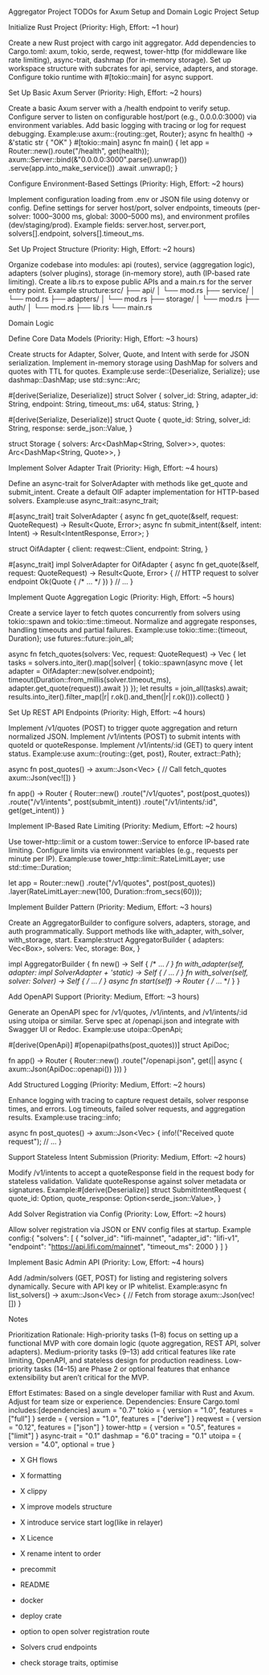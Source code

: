 Aggregator Project TODOs for Axum Setup and Domain Logic
Project Setup

Initialize Rust Project (Priority: High, Effort: ~1 hour)

Create a new Rust project with cargo init aggregator.
Add dependencies to Cargo.toml: axum, tokio, serde, reqwest, tower-http (for middleware like rate limiting), async-trait, dashmap (for in-memory storage).
Set up workspace structure with subcrates for api, service, adapters, and storage.
Configure tokio runtime with #[tokio::main] for async support.


Set Up Basic Axum Server (Priority: High, Effort: ~2 hours)

Create a basic Axum server with a /health endpoint to verify setup.
Configure server to listen on configurable host/port (e.g., 0.0.0.0:3000) via environment variables.
Add basic logging with tracing or log for request debugging.
Example:use axum::{routing::get, Router};
async fn health() -> &'static str { "OK" }
#[tokio::main]
async fn main() {
    let app = Router::new().route("/health", get(health));
    axum::Server::bind(&"0.0.0.0:3000".parse().unwrap())
        .serve(app.into_make_service())
        .await
        .unwrap();
}




Configure Environment-Based Settings (Priority: High, Effort: ~2 hours)

Implement configuration loading from .env or JSON file using dotenvy or config.
Define settings for server host/port, solver endpoints, timeouts (per-solver: 1000–3000 ms, global: 3000–5000 ms), and environment profiles (dev/staging/prod).
Example fields: server.host, server.port, solvers[].endpoint, solvers[].timeout_ms.


Set Up Project Structure (Priority: High, Effort: ~2 hours)

Organize codebase into modules: api (routes), service (aggregation logic), adapters (solver plugins), storage (in-memory store), auth (IP-based rate limiting).
Create a lib.rs to expose public APIs and a main.rs for the server entry point.
Example structure:src/
  ├── api/
  │   └── mod.rs
  ├── service/
  │   └── mod.rs
  ├── adapters/
  │   └── mod.rs
  ├── storage/
  │   └── mod.rs
  ├── auth/
  │   └── mod.rs
  ├── lib.rs
  └── main.rs





Domain Logic

Define Core Data Models (Priority: High, Effort: ~3 hours)

Create structs for Adapter, Solver, Quote, and Intent with serde for JSON serialization.
Implement in-memory storage using DashMap for solvers and quotes with TTL for quotes.
Example:use serde::{Deserialize, Serialize};
use dashmap::DashMap;
use std::sync::Arc;

#[derive(Serialize, Deserialize)]
struct Solver {
    solver_id: String,
    adapter_id: String,
    endpoint: String,
    timeout_ms: u64,
    status: String,
}

#[derive(Serialize, Deserialize)]
struct Quote {
    quote_id: String,
    solver_id: String,
    response: serde_json::Value,
}

struct Storage {
    solvers: Arc<DashMap<String, Solver>>,
    quotes: Arc<DashMap<String, Quote>>,
}




Implement Solver Adapter Trait (Priority: High, Effort: ~4 hours)

Define an async-trait for SolverAdapter with methods like get_quote and submit_intent.
Create a default OIF adapter implementation for HTTP-based solvers.
Example:use async_trait::async_trait;

#[async_trait]
trait SolverAdapter {
    async fn get_quote(&self, request: QuoteRequest) -> Result<Quote, Error>;
    async fn submit_intent(&self, intent: Intent) -> Result<IntentResponse, Error>;
}

struct OifAdapter {
    client: reqwest::Client,
    endpoint: String,
}

#[async_trait]
impl SolverAdapter for OifAdapter {
    async fn get_quote(&self, request: QuoteRequest) -> Result<Quote, Error> {
        // HTTP request to solver endpoint
        Ok(Quote { /* ... */ })
    }
    // ...
}




Implement Quote Aggregation Logic (Priority: High, Effort: ~5 hours)

Create a service layer to fetch quotes concurrently from solvers using tokio::spawn and tokio::time::timeout.
Normalize and aggregate responses, handling timeouts and partial failures.
Example:use tokio::time::{timeout, Duration};
use futures::future::join_all;

async fn fetch_quotes(solvers: Vec<Solver>, request: QuoteRequest) -> Vec<Quote> {
    let tasks = solvers.into_iter().map(|solver| {
        tokio::spawn(async move {
            let adapter = OifAdapter::new(solver.endpoint);
            timeout(Duration::from_millis(solver.timeout_ms), adapter.get_quote(request)).await
        })
    });
    let results = join_all(tasks).await;
    results.into_iter().filter_map(|r| r.ok().and_then(|r| r.ok())).collect()
}




Set Up REST API Endpoints (Priority: High, Effort: ~4 hours)

Implement /v1/quotes (POST) to trigger quote aggregation and return normalized JSON.
Implement /v1/intents (POST) to submit intents with quoteId or quoteResponse.
Implement /v1/intents/:id (GET) to query intent status.
Example:use axum::{routing::{get, post}, Router, extract::Path};

async fn post_quotes() -> axum::Json<Vec<Quote>> {
    // Call fetch_quotes
    axum::Json(vec![])
}

fn app() -> Router {
    Router::new()
        .route("/v1/quotes", post(post_quotes))
        .route("/v1/intents", post(submit_intent))
        .route("/v1/intents/:id", get(get_intent))
}




Implement IP-Based Rate Limiting (Priority: Medium, Effort: ~2 hours)

Use tower-http::limit or a custom tower::Service to enforce IP-based rate limiting.
Configure limits via environment variables (e.g., requests per minute per IP).
Example:use tower_http::limit::RateLimitLayer;
use std::time::Duration;

let app = Router::new()
    .route("/v1/quotes", post(post_quotes))
    .layer(RateLimitLayer::new(100, Duration::from_secs(60)));




Implement Builder Pattern (Priority: Medium, Effort: ~3 hours)

Create an AggregatorBuilder to configure solvers, adapters, storage, and auth programmatically.
Support methods like with_adapter, with_solver, with_storage, start.
Example:struct AggregatorBuilder {
    adapters: Vec<Box<dyn SolverAdapter>>,
    solvers: Vec<Solver>,
    storage: Box<dyn Storage>,
}

impl AggregatorBuilder {
    fn new() -> Self { /* ... */ }
    fn with_adapter(self, adapter: impl SolverAdapter + 'static) -> Self { /* ... */ }
    fn with_solver(self, solver: Solver) -> Self { /* ... */ }
    async fn start(self) -> Router { /* ... */ }
}




Add OpenAPI Support (Priority: Medium, Effort: ~3 hours)

Generate an OpenAPI spec for /v1/quotes, /v1/intents, and /v1/intents/:id using utoipa or similar.
Serve spec at /openapi.json and integrate with Swagger UI or Redoc.
Example:use utoipa::OpenApi;

#[derive(OpenApi)]
#[openapi(paths(post_quotes))]
struct ApiDoc;

fn app() -> Router {
    Router::new()
        .route("/openapi.json", get(|| async { axum::Json(ApiDoc::openapi()) }))
}




Add Structured Logging (Priority: Medium, Effort: ~2 hours)

Enhance logging with tracing to capture request details, solver response times, and errors.
Log timeouts, failed solver requests, and aggregation results.
Example:use tracing::info;

async fn post_quotes() -> axum::Json<Vec<Quote>> {
    info!("Received quote request");
    // ...
}




Support Stateless Intent Submission (Priority: Medium, Effort: ~2 hours)

Modify /v1/intents to accept a quoteResponse field in the request body for stateless validation.
Validate quoteResponse against solver metadata or signatures.
Example:#[derive(Deserialize)]
struct SubmitIntentRequest {
    quote_id: Option<String>,
    quote_response: Option<serde_json::Value>,
}




Add Solver Registration via Config (Priority: Low, Effort: ~2 hours)

Allow solver registration via JSON or ENV config files at startup.
Example config:{
  "solvers": [
    {
      "solver_id": "lifi-mainnet",
      "adapter_id": "lifi-v1",
      "endpoint": "https://api.lifi.com/mainnet",
      "timeout_ms": 2000
    }
  ]
}




Implement Basic Admin API (Priority: Low, Effort: ~4 hours)

Add /admin/solvers (GET, POST) for listing and registering solvers dynamically.
Secure with API key or IP whitelist.
Example:async fn list_solvers() -> axum::Json<Vec<Solver>> {
    // Fetch from storage
    axum::Json(vec![])
}





Notes

Prioritization Rationale:
High-priority tasks (1–8) focus on setting up a functional MVP with core domain logic (quote aggregation, REST API, solver adapters).
Medium-priority tasks (9–13) add critical features like rate limiting, OpenAPI, and stateless design for production readiness.
Low-priority tasks (14–15) are Phase 2 or optional features that enhance extensibility but aren’t critical for the MVP.


Effort Estimates: Based on a single developer familiar with Rust and Axum. Adjust for team size or experience.
Dependencies: Ensure Cargo.toml includes:[dependencies]
axum = "0.7"
tokio = { version = "1.0", features = ["full"] }
serde = { version = "1.0", features = ["derive"] }
reqwest = { version = "0.12", features = ["json"] }
tower-http = { version = "0.5", features = ["limit"] }
async-trait = "0.1"
dashmap = "6.0"
tracing = "0.1"
utoipa = { version = "4.0", optional = true }




- X GH flows
- X formatting
- X clippy
- X improve models structure
- X introduce service start log(like in relayer)
- X Licence
- X rename intent to order

- precommit
- README
- docker
- deploy crate
- option to open solver registration route
- Solvers crud endpoints
- check storage traits, optimise